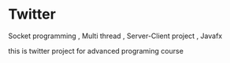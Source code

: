 # Twitter
Socket programming , Multi thread , Server-Client project , Javafx

this is twitter project for advanced programing course
